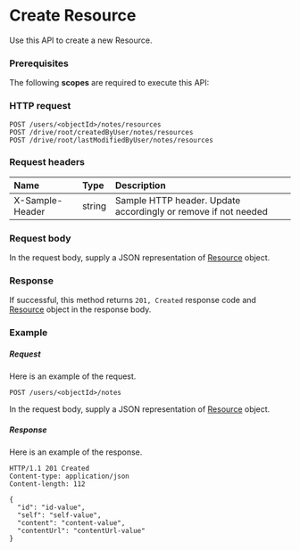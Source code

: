 # Create Resource

Use this API to create a new Resource.
### Prerequisites
The following **scopes** are required to execute this API: 
### HTTP request
<!-- { "blockType": "ignored" } -->
```http
POST /users/<objectId>/notes/resources
POST /drive/root/createdByUser/notes/resources
POST /drive/root/lastModifiedByUser/notes/resources

```
### Request headers
| Name       | Type | Description|
|:---------------|:--------|:----------|
| X-Sample-Header  | string  | Sample HTTP header. Update accordingly or remove if not needed|

### Request body
In the request body, supply a JSON representation of [Resource](../resources/resource.md) object.


### Response
If successful, this method returns `201, Created` response code and [Resource](../resources/resource.md) object in the response body.

### Example
##### Request
Here is an example of the request.
<!-- {
  "blockType": "request",
  "name": "create_resource_from_pages"
}-->
```http
POST /users/<objectId>/notes
```
In the request body, supply a JSON representation of [Resource](../resources/resource.md) object.
##### Response
Here is an example of the response.
<!-- {
  "blockType": "response",
  "truncated": false,
  "@odata.type": "microsoft.graph.resource"
} -->
```http
HTTP/1.1 201 Created
Content-type: application/json
Content-length: 112

{
  "id": "id-value",
  "self": "self-value",
  "content": "content-value",
  "contentUrl": "contentUrl-value"
}
```

<!-- uuid: dc544a84-d0b4-4dfa-b55f-0cdebf625db8
2015-10-25 13:21:39 UTC -->
<!-- {
  "type": "#page.annotation",
  "description": "Create Resource",
  "keywords": "",
  "section": "documentation",
  "tocPath": ""
}-->